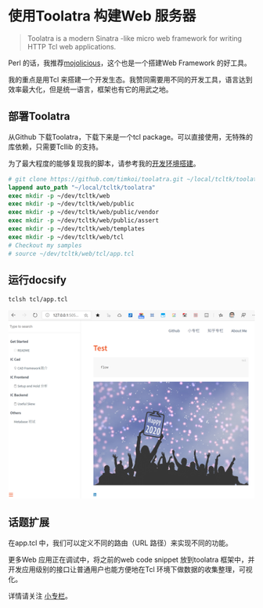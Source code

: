 # 使用Toolatra 构建Web 服务器

> Toolatra is a modern Sinatra -like micro web framework for writing HTTP Tcl web applications.

Perl 的话，我推荐[mojolicious](https://www.mojolicious.org/)，这个也是一个搭建Web Framework 的好工具。

我的重点是用Tcl 来搭建一个开发生态。我赞同需要用不同的开发工具，语言达到效率最大化，但是统一语言，框架也有它的用武之地。

## 部署Toolatra

从Github 下载Toolatra，下载下来是一个tcl package。可以直接使用，无特殊的库依赖，只需要Tcllib 的支持。

为了最大程度的能够复现我的脚本，请参考我的[开发环境搭建](other/dev_env.md)。

```tcl
# git clone https://github.com/timkoi/toolatra.git ~/local/tcltk/toolatra
lappend auto_path "~/local/tcltk/toolatra"
exec mkdir -p ~/dev/tcltk/web
exec mkdir -p ~/dev/tcltk/web/public
exec mkdir -p ~/dev/tcltk/web/public/vendor
exec mkdir -p ~/dev/tcltk/web/public/assert
exec mkdir -p ~/dev/tcltk/web/templates
exec mkdir -p ~/dev/tcltk/web/tcl
# Checkout my samples
# source ~/dev/tcltk/web/tcl/app.tcl
```

## 运行docsify

```sh
tclsh tcl/app.tcl
```

![show docsify](use_toolatra_1.png)

## 话题扩展

在app.tcl 中，我们可以定义不同的路由（URL 路径）来实现不同的功能。

更多Web 应用正在调试中，将之前的web code snippet 放到toolatra 框架中，并开发应用级别的接口让普通用户也能方便地在Tcl 环境下做数据的收集整理，可视化。

详情请关注 [小专栏](https://xiaozhuanlan.com/icsteve)。
